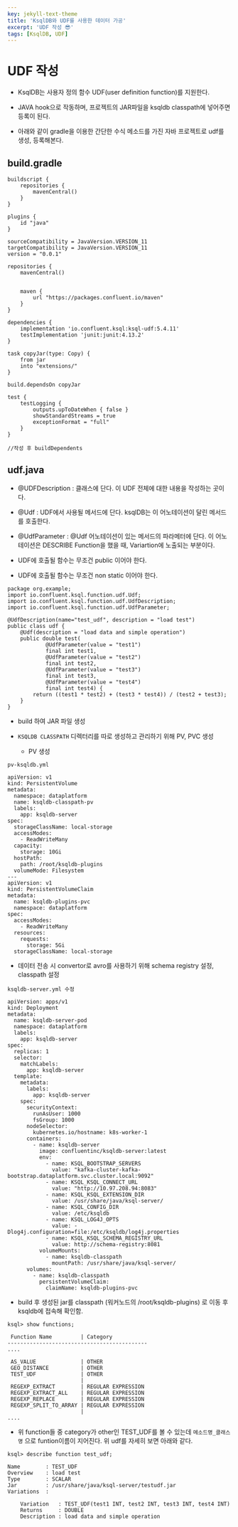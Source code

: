 ```yaml
---
key: jekyll-text-theme
title: 'KsqlDB와 UDF를 사용한 데이터 가공'
excerpt: 'UDF 작성 😎'
tags: [KsqlDB, UDF]
---
```


# UDF 작성

* KsqlDB는 사용자 정의 함수 UDF(user definition function)를 지원한다. 

* JAVA hook으로 작동하며,  프로젝트의 JAR파일을 ksqldb classpath에 넣어주면 등록이 된다.

* 아래와 같이 gradle을 이용한 간단한 수식 메소드를 가진 자바 프로젝트로 udf를 생성, 등록해본다.


## build.gradle

```
buildscript {
    repositories {
        mavenCentral()
    }
}

plugins {
    id "java"
}

sourceCompatibility = JavaVersion.VERSION_11
targetCompatibility = JavaVersion.VERSION_11
version = "0.0.1"

repositories {
    mavenCentral()


    maven {
        url "https://packages.confluent.io/maven"
    }
}

dependencies {
    implementation 'io.confluent.ksql:ksql-udf:5.4.11'
    testImplementation 'junit:junit:4.13.2'
}

task copyJar(type: Copy) {
    from jar
    into "extensions/"
}

build.dependsOn copyJar

test {
    testLogging {
        outputs.upToDateWhen { false }
        showStandardStreams = true
        exceptionFormat = "full"
    }
}

//작성 후 buildDependents 
```

## udf.java

* @UDFDescription : 클래스에 단다. 이 UDF 전체에 대한 내용을 작성하는 곳이다.

* @Udf : UDF에서 사용될 메서드에 단다. ksqlDB는 이 어노테이션이 달린 메서드를 호출한다.

* @UdfParameter : @Udf 어노테이션이 있는 메서드의 파라메터에 단다. 이 어노테이션은 DESCRIBE Function을 했을 때, Variartion에 노출되는 부분이다. 

* UDF에 호출될 함수는 무조건 public 이어야 한다.

* UDF에 호출될 함수는 무조건 non static 이어야 한다.


```
package org.example;
import io.confluent.ksql.function.udf.Udf;
import io.confluent.ksql.function.udf.UdfDescription;
import io.confluent.ksql.function.udf.UdfParameter;

@UdfDescription(name="test_udf", description = "load test")
public class udf {
    @Udf(description = "load data and simple operation")
    public double test(
            @UdfParameter(value = "test1")
            final int test1,
            @UdfParameter(value = "test2")
            final int test2,
            @UdfParameter(value = "test3")
            final int test3,
            @UdfParameter(value = "test4")
            final int test4) {
        return ((test1 * test2) + (test3 * test4)) / (test2 + test3);
    }
}
```

* build 하여 JAR 파일 생성

* `KSQLDB CLASSPATH` 디렉터리를 따로 생성하고 관리하기 위해 PV, PVC 생성

	* PV 생성

```
pv-ksqldb.yml

apiVersion: v1
kind: PersistentVolume
metadata:
  namespace: dataplatform
  name: ksqldb-classpath-pv
  labels:
    app: ksqldb-server
spec:
  storageClassName: local-storage
  accessModes:
    - ReadWriteMany
  capacity:
    storage: 10Gi
  hostPath:
    path: /root/ksqldb-plugins
  volumeMode: Filesystem
---
apiVersion: v1
kind: PersistentVolumeClaim
metadata:
  name: ksqldb-plugins-pvc
  namespace: dataplatform
spec:
  accessModes:
    - ReadWriteMany
  resources:
    requests:
      storage: 5Gi
  storageClassName: local-storage
```

* 데이터 전송 시 convertor로 avro를 사용하기 위해 schema registry 설정, classpath 설정

```
ksqldb-server.yml 수정

apiVersion: apps/v1
kind: Deployment
metadata:
  name: ksqldb-server-pod
  namespace: dataplatform
  labels:
    app: ksqldb-server
spec:
  replicas: 1
  selector:
    matchLabels:
      app: ksqldb-server
  template:
    metadata:
      labels:
        app: ksqldb-server
    spec:
      securityContext:
        runAsUser: 1000
        fsGroup: 1000
      nodeSelector:
        kubernetes.io/hostname: k8s-worker-1
      containers:
        - name: ksqldb-server
          image: confluentinc/ksqldb-server:latest
          env:
            - name: KSQL_BOOTSTRAP_SERVERS
              value: "kafka-cluster-kafka-bootstrap.dataplatform.svc.cluster.local:9092"
            - name: KSQL_KSQL_CONNECT_URL
              value: "http://10.97.208.94:8083"
            - name: KSQL_KSQL_EXTENSION_DIR
              value: /usr/share/java/ksql-server/
            - name: KSQL_CONFIG_DIR
              value: /etc/ksqldb
            - name: KSQL_LOG4J_OPTS
              value: -Dlog4j.configuration=file:/etc/ksqldb/log4j.properties
            - name: KSQL_KSQL_SCHEMA_REGISTRY_URL
              value: http://schema-registry:8081
          volumeMounts:
            - name: ksqldb-classpath
              mountPath: /usr/share/java/ksql-server/
      volumes:
        - name: ksqldb-classpath
          persistentVolumeClaim:
            claimName: ksqldb-plugins-pvc
```


* build 후 생성된 jar를 classpath (워커노드의 /root/ksqldb-plugins) 로 이동 후 ksqldb에 접속해 확인함.

```
ksql> show functions;

 Function Name         | Category           
--------------------------------------------
....

 AS_VALUE              | OTHER              
 GEO_DISTANCE          | OTHER              
 TEST_UDF              | OTHER              
                       |                    
 REGEXP_EXTRACT        | REGULAR EXPRESSION 
 REGEXP_EXTRACT_ALL    | REGULAR EXPRESSION 
 REGEXP_REPLACE        | REGULAR EXPRESSION 
 REGEXP_SPLIT_TO_ARRAY | REGULAR EXPRESSION 
                       |                    
....

```

* 위 function들 중 category가 other인 TEST_UDF를 볼 수 있는데 `메소드명_클래스명` 으로 funtion이름이 지어진다. 위 udf를 자세히 보면 아래와 같다.

```
ksql> describe function test_udf;

Name        : TEST_UDF
Overview    : load test
Type        : SCALAR
Jar         : /usr/share/java/ksql-server/testudf.jar
Variations  : 

	Variation   : TEST_UDF(test1 INT, test2 INT, test3 INT, test4 INT)
	Returns     : DOUBLE
	Description : load data and simple operation
```